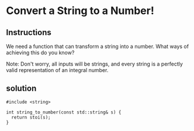 # Convert a String to a Number!

## Instructions 

We need a function that can transform a string into a number. What ways of achieving this do you know?

Note: Don't worry, all inputs will be strings, and every string is a perfectly valid representation of an integral number.

## solution

```
#include <string>

int string_to_number(const std::string& s) {
  return stoi(s);
}
```

